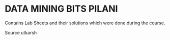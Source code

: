 DATA MINING BITS PILANI  
=======================  
Contains Lab Sheets and their solutions which were done during the course.

Source utkarsh
